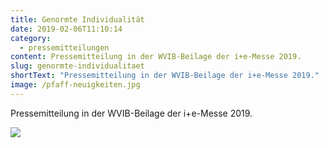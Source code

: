 ```yaml
---
title: Genormte Individualität
date: 2019-02-06T11:10:14
category:
  - pressemitteilungen
content: Pressemitteilung in der WVIB-Beilage der i+e-Messe 2019.
slug: genormte-individualitaet
shortText: "Pressemitteilung in der WVIB-Beilage der i+e-Messe 2019."
image: /pfaff-neuigkeiten.jpg
---
```

Pressemitteilung in der WVIB-Beilage der i+e-Messe 2019.

![](/Genormte_Individualitaet-733x1024.jpg)